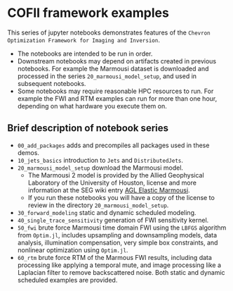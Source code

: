 
# COFII framework examples 

This series of jupyter notebooks demonstrates features of the `Chevron Optimization Framework for Imaging and Inversion`.

* The notebooks are intended to be run in order. 
* Downstream notebooks may depend on artifacts created in previous notebooks. For example the Marmousi dataset is downloaded and processed in the series `20_marmousi_model_setup`, and used in subsequent notebooks. 
* Some notebooks may require reasonable HPC resources to run. For example the FWI and RTM examples can run for more than one hour, depending on what hardware you execute them on. 


## Brief description of notebook series
* `00_add_packages` adds and precompiles all packages used in these demos.
* `10_jets_basics` introduction to `Jets` and `DistributedJets`.
* `20_marmousi_model_setup` download the Marmousi model.
  * The Marmousi 2 model is provided by the Allied Geophysical Laboratory of the University of Houston, license and more information at the SEG wiki entry 
  [AGL Elastic Marmousi](https://wiki.seg.org/wiki/AGL_Elastic_Marmousi).
  * If you run these notebooks you will have a copy of the license to review in the directory `20_marmousi_model_setup`.
* `30_forward_modeling` static and dynamic scheduled modeling.
* `40_single_trace_sensitivity` generation of FWI sensitivity kernel.
* `50_fwi` brute force Marmousi time domain FWI using the `LBFGS` algorithm from `Optim.jl`, includes upsampling and downsampling models, data analysis, illumination compensation, very simple box constraints, and nonlinear optimization using `Optim.jl`.  
* `60_rtm` brute force RTM of the Marmous FWI results, including data processing like applying a temporal mute, and image processing like a Laplacian filter to remove backscattered noise. Both static and dynamic scheduled examples are provided. 